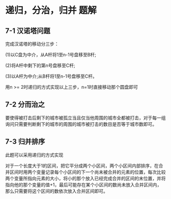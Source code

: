 # **递归，分治，归并 题解**

##  **7-1 汉诺塔问题** 

完成汉诺塔的移动分三步：

(1)以C盘为中介，从A杆将1至n-1号盘移至B杆;

(2)将A杆中剩下的第n号盘移至C杆;

(3)以A杆为中介;从B杆将1至n-1号盘移至C杆。

用n >= 2时递归的方式实现以上三步，n=1时直接移动那个圆盘即可

##  **7-2 分而治之** 

要使得被打击后剩下的城市被孤立当且仅当他周围的城市全都被打击，对于每一组询问只需要判断剩下的城市的周围的城市被打击的数目是否等于城市数即可。

## 7-3  **归并排序** 

此题可以采用递归的方式实现

对于一个长度大于1的区间，把它平分成两个小区间，两个小区间内部排序，在合并区间时用两个变量记录每个小区间的下一个尚未被合并的元素的位置，每次比较两个变量所指向元素的大小，将小的那个放入已经完成合并的区间的末位置，并将指向他的那个变量的值+1，最后可能存在某个小区间的数尚未放入合并区间内，那么只需要将这个区间的数依次放入合并区间即可。

